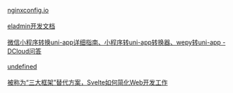 [nginxconfig.io](https://nginxconfig.io/)</br></br>[eladmin开发文档](https://docs.auauz.net/#/)</br></br>
[微信小程序转换uni-app详细指南、小程序转uni-app转换器、wepy转uni-app - DCloud问答](https://ask.dcloud.net.cn/article/35786)</br></br>[undefined](undefined)</br></br>[被称为“三大框架”替代方案，Svelte如何简化Web开发工作](https://mp.weixin.qq.com/s/5Y822yLWy0Kp-OqgyQx7NQ)</br></br>